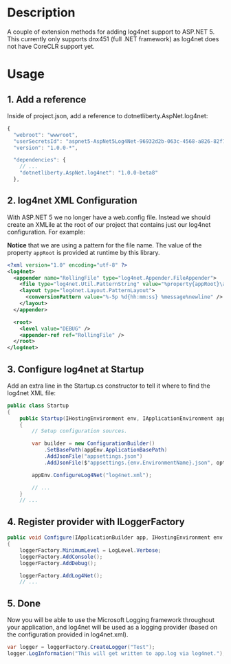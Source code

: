 ﻿# Description

A couple of extension methods for adding log4net support to ASP.NET 5. This currently only supports dnx451 (full .NET framework) as log4net does not have CoreCLR support yet.

# Usage


## 1. Add a reference

Inside of project.json, add a reference to dotnetliberty.AspNet.log4net:

```javascript
{
  "webroot": "wwwroot",
  "userSecretsId": "aspnet5-AspNet5Log4Net-96932d2b-063c-4568-a826-82f718a33f40",
  "version": "1.0.0-*",

  "dependencies": {
    // ... 
    "dotnetliberty.AspNet.log4net": "1.0.0-beta8"
  },
```

## 2. log4net XML Configuration

With ASP.NET 5 we no longer have a web.config file. Instead we should create an XMLile at the root of our project that contains just our log4net configuration. For example:

**Notice** that we are using a pattern for the file name. The value of the property `appRoot` is provided at runtime by this library.


```xml
<?xml version="1.0" encoding="utf-8" ?>
<log4net>
  <appender name="RollingFile" type="log4net.Appender.FileAppender">
    <file type="log4net.Util.PatternString" value="%property{appRoot}\app.log" />
    <layout type="log4net.Layout.PatternLayout">
      <conversionPattern value="%-5p %d{hh:mm:ss} %message%newline" />
    </layout>
  </appender>

  <root>
    <level value="DEBUG" />
    <appender-ref ref="RollingFile" />
  </root>
</log4net>
```


## 3. Configure log4net at Startup

Add an extra line in the Startup.cs constructor to tell it where to find the log4net XML file:

```csharp
public class Startup
{
    public Startup(IHostingEnvironment env, IApplicationEnvironment appEnv)
    {
        // Setup configuration sources.

        var builder = new ConfigurationBuilder()
            .SetBasePath(appEnv.ApplicationBasePath)
            .AddJsonFile("appsettings.json")
            .AddJsonFile($"appsettings.{env.EnvironmentName}.json", optional: true);

        appEnv.ConfigureLog4Net("log4net.xml");

        // ...
    }
    // ...
```

## 4. Register provider with ILoggerFactory

```csharp
public void Configure(IApplicationBuilder app, IHostingEnvironment env, ILoggerFactory loggerFactory)
{
    loggerFactory.MinimumLevel = LogLevel.Verbose;
    loggerFactory.AddConsole();
    loggerFactory.AddDebug();

    loggerFactory.AddLog4Net();
    // ...
```

## 5. Done

Now you will be able to use the Microsoft Logging framework throughout your application, and log4net will be used as a logging provider (based on the configuration provided in log4net.xml).

```csharp
var logger = loggerFactory.CreateLogger("Test");
logger.LogInformation("This will get written to app.log via log4net.");
```